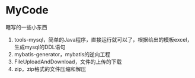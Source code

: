 # MyCode

瞎写的一些小东西

1. tools-mysql，简单的Java程序，直接运行就可以了，根据给出的模板excel，生成mysql的DDL语句
2. mybatis-generator，mybatis的逆向工程
3. FileUploadAndDownload，文件的上传的下载
4. zip，zip格式的文件压缩和解压